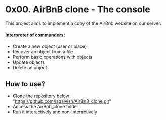# 0x00. AirBnB clone - The console

This project aims to implement a copy of the AirBnb website on our server.

#### Interpreter of commanders:

* Create a new object (user or place)
* Recover an object from a file
* Perform basic operations with objects
* Update objects
* Delete an object

## How to use?
* Clone the repository below "https://github.com/jsgalvish/AirBnB_clone.git"
* Access the AirBnb_clone folder
* Run it interactively and non-interactively
